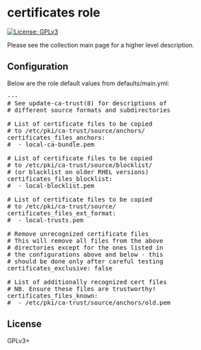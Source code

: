 # certificates role

[![License: GPLv3](https://img.shields.io/badge/license-GPLv3-brightgreen.svg)](https://www.gnu.org/licenses/gpl-3.0)

Please see the collection main page for a higher level description.

## Configuration

Below are the role default values from defaults/main.yml:

<pre>
---
# See update-ca-trust(8) for descriptions of
# different source formats and subdirectories

# List of certificate files to be copied
# to /etc/pki/ca-trust/source/anchors/
certificates_files_anchors:
#  - local-ca-bundle.pem

# List of certificate files to be copied
# to /etc/pki/ca-trust/source/blocklist/
# (or blacklist on older RHEL versions)
certificates_files_blocklist:
#  - local-blocklist.pem

# List of certificate files to be copied
# to /etc/pki/ca-trust/source/
certificates_files_ext_format:
#  - local-trusts.pem

# Remove unrecognized certificate files
# This will remove all files from the above
# directories except for the ones listed in
# the configurations above and below - this
# should be done only after careful testing
certificates_exclusive: false

# List of additionally recognized cert files
# NB. Ensure these files are trustworthy!
certificates_files_known:
#  - /etc/pki/ca-trust/source/anchors/old.pem
</pre>

## License

GPLv3+
